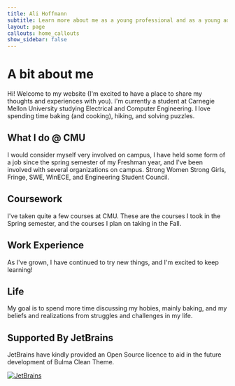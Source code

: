 ```yaml
---
title: Ali Hoffmann
subtitle: Learn more about me as a young professional and as a young adult
layout: page
callouts: home_callouts
show_sidebar: false
---
```


# A bit about me

Hi! Welcome to my website (I'm excited to have a place to share my thoughts and experiences with you). I'm currently a student at Carnegie Mellon University studying Electrical and Computer Engineering. I love spending time baking (and cooking), hiking, and solving puzzles.

## What I do @ CMU

I would consider myself very involved on campus, I have held some form of a job since the spring semester of my Freshman year, and I've been involved with several organizations on campus.
Strong Women Strong Girls, Fringe, SWE, WinECE, and Engineering Student Council.

## Coursework

I've taken quite a few courses at CMU. These are the courses I took in the Spring semester, and the courses I plan on taking in the Fall.

## Work Experience

As I've grown, I have continued to try new things, and I'm excited to keep learning!

## Life

My goal is to spend more time discussing my hobies, mainly baking, and my beliefs and realizations from struggles and challenges in my life.

## Supported By JetBrains

JetBrains have kindly provided an Open Source licence to aid in the future development of Bulma Clean Theme.

[![JetBrains](img/jetbrains-variant-4.svg)](https://www.jetbrains.com/?from=bulma-clean-theme)